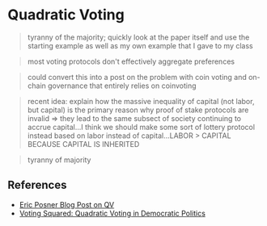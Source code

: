 # Quadratic Voting

> tyranny of the majority; quickly look at the paper itself and use the starting example as well as my own example that I gave to my class

> most voting protocols don't effectively aggregate preferences

> could convert this into a post on the problem with coin voting and on-chain governance that entirely relies on coinvoting

> recent idea: explain how the massive inequality of capital (not labor, but capital) is the primary reason why proof of stake protocols are invalid => they lead to the same subsect of society continuing to accrue capital...I think we should make some sort of lottery protocol instead based on labor instead of capital...LABOR > CAPITAL BECAUSE CAPITAL IS INHERITED

> tyranny of majority

## References
* [Eric Posner Blog Post on QV](http://ericposner.com/quadratic-voting/)
* [Voting Squared: Quadratic Voting in Democratic Politics](https://chicagounbound.uchicago.edu/cgi/viewcontent.cgi?article=1649&context=law_and_economics)
